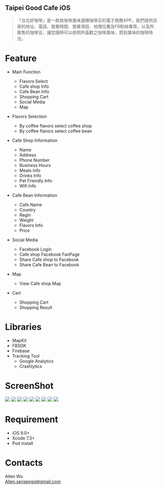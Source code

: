 ## Taipei Good Cafe iOS
> 「台北好咖啡」是一款依咖啡風味選擇咖啡豆的電子商務APP，我們提供店家的地址、電話、營業時間、營業項目、地理位置及FB粉絲專頁，以及所販售的咖啡豆，讓您隨時可以依照所喜歡之咖啡風味，買到美味的咖啡時光。

# Feature
  * Main Function
  	* Flavors Select 
  	* Cafe shop Info
  	* Cafe Bean Info
  	* Shopping Cart
  	* Social Media
  	* Map
	 
  * Flavors Selection
  	* By coffee flavors select coffee shop
  	* By coffee flavors select coffee bean
  
  * Cafe Shop Information
  	* Name
  	* Address
  	* Phone Number
  	* Business Hours
  	* Meals Info
  	* Drinks Info
  	* Pet Friendly Info
  	* Wifi Info

  * Cafe Bean Information
  	* Cafe Name
  	* Country
  	* Regin
  	* Weight
  	* Flavors Info
  	* Price

  * Social Media
  	* Facebook Login	
  	* Cafe shop Facebook FanPage 
  	* Share Cafe shop to Facebook
  	* Share Cafe Bean to Facebook

  * Map
  	* View Cafe shop Map

  * Cart
  	* Shopping Cart
  	* Shopping Result 
  	   
# Libraries
  * MapKit
  * FBSDK
  * Firebase
  * Tracking Tool
    * Google Analytics
    * Crashlytics


# ScreenShot
![](http://i.imgur.com/m7kvVCSl.png)
![](http://i.imgur.com/aeqBltGl.png)
![](http://i.imgur.com/nNlUZyMl.png)
![](http://i.imgur.com/bnReg0Yl.png)
![](http://i.imgur.com/zBRoJo7l.png)
![](http://i.imgur.com/S5y2nvml.png)
![](http://i.imgur.com/10salbzl.png)
![](http://i.imgur.com/wr1a6Pdl.png)
![](http://i.imgur.com/UW64jaRl.png)


# Requirement
  * iOS 9.0+
  * Xcode 7.3+
  * Pod install

# Contacts
Allen Wu
<br>Allen.sensengo@gmail.com
